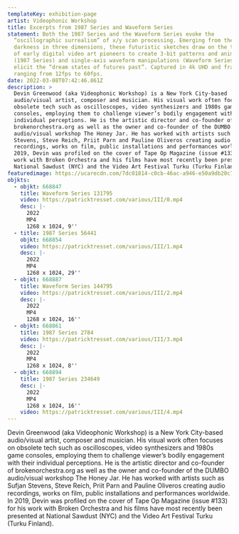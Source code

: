 ```yaml
---
templateKey: exhibition-page
artist: Videophonic Workshop
title: Excerpts from 1987 Series and Waveform Series
statement: Both the 1987 Series and the Waveform Series evoke the
  “oscillographic surrealism” of x/y scan processing. Emerging from the ghostly
  darkness in three dimensions, these futuristic sketches draw on the techniques
  of early digital video art pioneers to create 3-bit patterns and animation
  (1987 Series) and single-axis waveform manipulations (Waveform Series) and
  elicit the “dream states of futures past”. Captured in 4k UHD and frame rates
  ranging from 12fps to 60fps.
date: 2022-03-08T07:42:46.861Z
description: >
  Devin Greenwood (aka Videophonic Workshop) is a New York City-based
  audio/visual artist, composer and musician. His visual work often focuses on
  obsolete tech such as oscilloscopes, video synthesizers and 1980s game
  consoles, employing them to challenge viewer’s bodily engagement with their
  individual perceptions. He is the artistic director and co-founder of
  brokenorchestra.org as well as the owner and co-founder of the DUMBO
  audio/visual workshop The Honey Jar. He has worked with artists such as Sufjan
  Stevens, Steve Reich, Priit Parn and Pauline Oliveros creating audio
  recordings, works on film, public installations and performances worldwide. In
  2019, Devin was profiled on the cover of Tape Op Magazine (issue #133) for his
  work with Broken Orchestra and his films have most recently been presented at
  National Sawdust (NYC) and the Video Art Festival Turku (Turku Finland).
featuredimage: https://ucarecdn.com/7dc01814-c0cb-46ac-a946-e50a9db20c77/
objkts:
  - objkt: 668847
    title: Waveform Series 131795
    video: https://patricktresset.com/various/III/0.mp4
    desc: |-
      2022
      MP4
      1268 x 1024, 9''
  - title: 1987 Series 56441
    objkt: 668854
    video: https://patricktresset.com/various/III/1.mp4
    desc: |-
      2022
      MP4
      1268 x 1024, 29''
  - objkt: 668887
    title: Waveform Series 144795
    video: https://patricktresset.com/various/III/2.mp4
    desc: |-
      2022
      MP4
      1268 x 1024, 16''
  - objkt: 668861
    title: 1987 Series 2784
    video: https://patricktresset.com/various/III/3.mp4
    desc: |-
      2022
      MP4
      1268 x 1024, 8''
  - objkt: 668894
    title: 1987 Series 234649
    desc: |-
      2022
      MP4
      1268 x 1024, 16''
    video: https://patricktresset.com/various/III/4.mp4
---
```

Devin Greenwood (aka Videophonic Workshop) is a New York City-based audio/visual artist, composer and musician. His visual work often focuses on obsolete tech such as oscilloscopes, video synthesizers and 1980s game consoles, employing them to challenge viewer’s bodily engagement with their individual perceptions. He is the artistic director and co-founder of brokenorchestra.org as well as the owner and co-founder of the DUMBO audio/visual workshop The Honey Jar. He has worked with artists such as Sufjan Stevens, Steve Reich, Priit Parn and Pauline Oliveros creating audio recordings, works on film, public installations and performances worldwide. In 2019, Devin was profiled on the cover of Tape Op Magazine (issue #133) for his work with Broken Orchestra and his films have most recently been presented at National Sawdust (NYC) and the Video Art Festival Turku (Turku Finland).